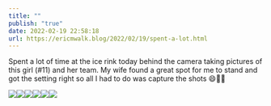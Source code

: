 ```yaml
---
title: ""
publish: "true"
date: 2022-02-19 22:58:18
url: https://ericmwalk.blog/2022/02/19/spent-a-lot.html
---
```


Spent a lot of time at the ice rink today behind the camera taking pictures of this girl (#11) and her team. My wife found a great spot for me to stand and got the setting right so all I had to do was capture the shots 😄🏒📸


![](https://ericmwalk.blog/uploads/2022/304c8d0c36.jpg)![](https://ericmwalk.blog/uploads/2022/8179f18e3a.jpg)![](https://ericmwalk.blog/uploads/2022/588301e987.jpg)![](https://ericmwalk.blog/uploads/2022/38a3b60983.jpg)![](https://ericmwalk.blog/uploads/2022/9a7f56f433.jpg)![](https://ericmwalk.blog/uploads/2022/ff1aec42d8.jpg)